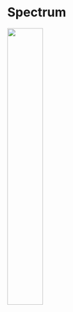 # Spectrum

<img width="40%" src="https://github.com/whde/Spectrum/blob/master/0em79-28svp.gif?raw=true" />
